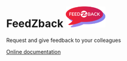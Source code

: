 # FeedZback <img src="client/public/assets/images/logo-feedzback.svg" height="56" />

Request and give feedback to your colleagues

[Online documentation](https://zenika.github.io/feedzback/)
